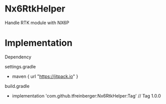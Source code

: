 # Nx6RtkHelper
Handle RTK module with NX6P


# Implementation
Dependency

settings.gradle
  - maven { url "https://jitpack.io" }

build.gradle
- implementation 'com.github.tfreinberger:Nx6RtkHelper:Tag' // Tag 1.0.0

